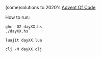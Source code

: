 (some)solutions to 2020's [Advent Of Code](https://adventofcode.com/2020)

How to run:

```
ghc -O2 dayXX.hs
./dayXX.hs`

luajit dayXX.lua

clj -M dayXX.clj
```
